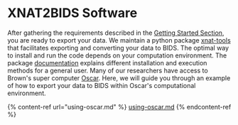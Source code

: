 # XNAT2BIDS Software

After gathering the requirements described in the [Getting Started Section](getting-started.md#requirements), you are ready to export your data. We maintain a python package [xnat-tools](https://github.com/brown-bnc/xnat-tools) that facilitates exporting and converting your data to BIDS. The optimal way to install and run the code depends on your computation environment. The package [documentation](https://brown-bnc.github.io/xnat-tools/) explains different installation and execution methods for a general user. Many of our researchers have access to Brown's super computer [Oscar](https://docs.ccv.brown.edu/oscar). Here, we will guide you through an example of how to export your data to BIDS within Oscar's computational environment.&#x20;

{% content-ref url="using-oscar.md" %}
[using-oscar.md](using-oscar.md)
{% endcontent-ref %}

